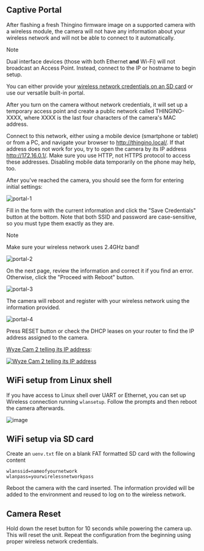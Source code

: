 ## Captive Portal

After flashing a fresh Thingino firmware image on a supported camera with a wireless module, the camera will not have any information about your wireless network and will not be able to connect to it automatically.

> [!NOTE]
> Dual interface devices (those with both Ethernet __and__ Wi-Fi) will not broadcast an Access Point.
> Instead, connect to the IP or hostname to begin setup.

You can either provide your [wireless network credentials on an SD card](https://github.com/themactep/thingino-firmware/wiki/Configuring-Wi%E2%80%90Fi-Access#wifi-setup-via-sd-card) or use our versatile built-in portal.

After you turn on the camera without network credentials, it will set up a temporary access point and create a public network called THINGINO-XXXX, where XXXX is the last four characters of the camera's MAC address.

Connect to this network, either using a mobile device (smartphone or tablet) or from a PC, and navigate your browser to http://thingino.local/.
If that address does not work for you, try to open the camera by its IP address http://172.16.0.1/.
Make sure you use HTTP, not HTTPS protocol to access these addresses.
Disabling mobile data temporarily on the phone may help, too.

After you've reached the camera, you should see the form for entering initial settings:

![portal-1](https://github.com/user-attachments/assets/5adb3b2b-6ee4-4ac3-8478-b0e77f94c83d)

Fill in the form with the current information and click the "Save Credentials" button at the bottom.
Note that both SSID and password are case-sensitive, so you must type them exactly as they are.

> [!NOTE]
> Make sure your wireless network uses 2.4GHz band!

![portal-2](https://github.com/user-attachments/assets/b81c4cea-5862-4039-a068-122f5b4875a1)

On the next page, review the information and correct it if you find an error. Otherwise, click the "Proceed with Reboot" button.

![portal-3](https://github.com/user-attachments/assets/75f389e4-b040-4d1f-a99b-c5da00285491)

The camera will reboot and register with your wireless network using the information provided.

![portal-4](https://github.com/user-attachments/assets/86047aaa-f570-43f6-ad38-183d1c6a2b3b)

Press RESET button or check the DHCP leases on your router to find the IP address assigned to the camera.

[Wyze Cam 2 telling its IP address](https://youtu.be/eOA8-_QJyAw):

[![Wyze Cam 2 telling its IP address](http://img.youtube.com/vi/eOA8-_QJyAw/0.jpg)](https://youtu.be/eOA8-_QJyAw "Wyze Cam 2 telling its IP address")

## WiFi setup from Linux shell

If you have access to Linux shell over UART or Ethernet, you can set up Wireless connection running `wlansetup`.
Follow the prompts and then reboot the camera afterwards.
 
![image](https://github.com/user-attachments/assets/6417820a-214f-4cec-bed4-1da9bf6af6b1)


## WiFi setup via SD card

Create an `uenv.txt` file on a blank FAT formatted SD card with the following content

```
wlanssid=nameofyournetwork
wlanpass=yourwirelessnetworkpass
```

Reboot the camera with the card inserted. The information provided will be added to the environment and reused to log on to the wireless network.


## Camera Reset

Hold down the reset button for 10 seconds while powering the camera up. This will reset the unit.
Repeat the configuration from the beginning using proper wireless network credentials.